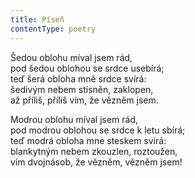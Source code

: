 ```yaml
---
title: Píseň
contentType: poetry
---
```


<section>

Šedou oblohu míval jsem rád,  
pod šedou oblohou se srdce usebírá;  
teď šerá obloha mně srdce svírá:  
šedivým nebem stísněn, zaklopen,  
až příliš, příliš vím, že vězněm jsem.

Modrou oblohu míval jsem rád,  
pod modrou oblohou se srdce k letu sbírá;  
teď modrá obloha mne steskem svírá:  
blankytným nebem zkouzlen, roztoužen,  
vím dvojnásob, že vězněm, vězněm jsem!

</section>
